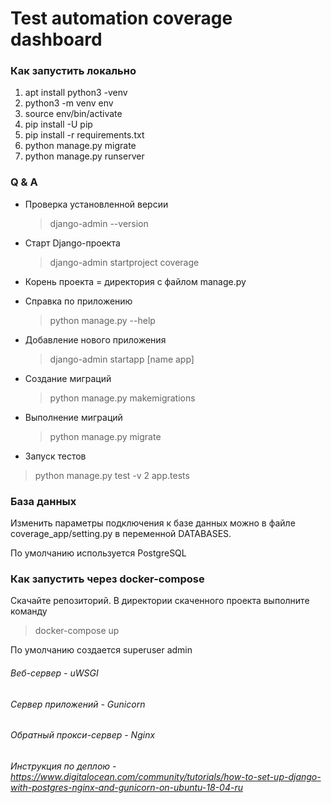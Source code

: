 # Test automation coverage dashboard

### Как запустить локально

1. apt install python3 -venv
2. python3 -m venv env
3. source env/bin/activate
4. pip install -U pip
5. pip install -r requirements.txt
6. python manage.py migrate
7. python manage.py runserver

### Q & A
* Проверка установленной версии
  
  >django-admin --version   

* Старт Django-проекта

    >django-admin startproject coverage
* Корень проекта = директория с файлом manage.py

* Справка по приложению 

  >python manage.py --help

* Добавление нового приложения  
  > django-admin startapp [name app]
  > 
* Создание миграций
  >python manage.py makemigrations 
* Выполнение миграций
  >python manage.py migrate
  > 
* Запуск тестов
>  python manage.py test -v 2 app.tests


### База данных
Изменить параметры подключения к базе данных можно в файле coverage_app/setting.py в переменной DATABASES.

По умолчанию используется PostgreSQL


### Как запустить через docker-compose
Скачайте репозиторий. В директории скаченного проекта выполните команду
> docker-compose up

По умолчанию создается superuser admin
###### Веб-сервер - uWSGI

###### Сервер приложений - Gunicorn

###### Обратный прокси-сервер - Nginx

###### Инструкция по деплою - https://www.digitalocean.com/community/tutorials/how-to-set-up-django-with-postgres-nginx-and-gunicorn-on-ubuntu-18-04-ru

